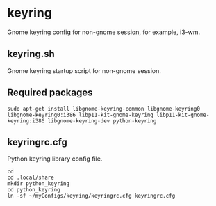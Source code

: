 keyring
=======

Gnome keyring config for non-gnome session, for example, i3-wm.

keyring.sh
----------

Gnome keyring startup script for non-gnome session.

Required packages
-----------------
```
sudo apt-get install libgnome-keyring-common libgnome-keyring0 libgnome-keyring0:i386 libp11-kit-gnome-keyring libp11-kit-gnome-keyring:i386 libgnome-keyring-dev python-keyring
```

keyringrc.cfg
-------------

Python keyring library config file.
```
cd
cd .local/share
mkdir python_keyring
cd python_keyring
ln -sf ~/myConfigs/keyring/keyringrc.cfg keyringrc.cfg
```
